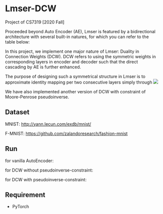# Lmser-DCW
Project of CS7319 [2020 Fall]

Proceeded beyond Auto Encoder (AE), Lmser is featured by a bidirectional architecture with several built-in natures, for which you can refer to the table below:

In this project, we implement one major nature of Lmser: Duality in Connection Weights (DCW). DCW refers to using the symmetric weights in corresponding layers in encoder and decoder such that the direct cascading by AE is further enhanced.

The purpose of designing such a symmetrical structure in Lmser is to approximate identity mapping per two consecutive layers simply through  <img src="http://chart.googleapis.com/chart?cht=tx&chl=W^TW\approx I">

We have also implemented another version of DCW with constraint of Moore-Penrose pseudoinverse.

## Dataset

MNIST: http://yann.lecun.com/exdb/mnist/

F-MNIST: https://github.com/zalandoresearch/fashion-mnist

## Run

for vanilla AutoEncoder:

for DCW without pseudoinverse-constraint:

for DCW with pseudoinverse-constraint:

## Requirement

- PyTorch